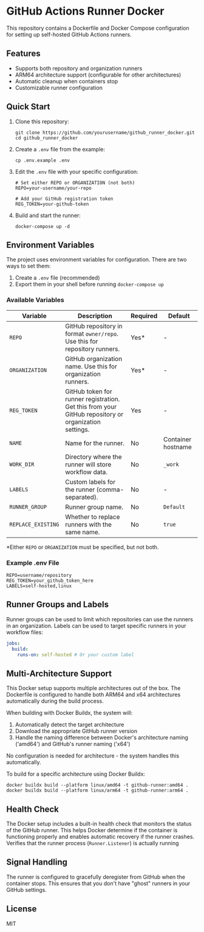 # GitHub Actions Runner Docker

This repository contains a Dockerfile and Docker Compose configuration for setting up self-hosted GitHub Actions runners.

## Features

- Supports both repository and organization runners
- ARM64 architecture support (configurable for other architectures)
- Automatic cleanup when containers stop
- Customizable runner configuration

## Quick Start

1. Clone this repository:
   ```
   git clone https://github.com/yourusername/github_runner_docker.git
   cd github_runner_docker
   ```

2. Create a `.env` file from the example:
   ```
   cp .env.example .env
   ```

3. Edit the `.env` file with your specific configuration:
   ```
   # Set either REPO or ORGANIZATION (not both)
   REPO=your-username/your-repo
   
   # Add your GitHub registration token
   REG_TOKEN=your-github-token
   ```

4. Build and start the runner:
   ```
   docker-compose up -d
   ```

## Environment Variables

The project uses environment variables for configuration. There are two ways to set them:

1. Create a `.env` file (recommended)
2. Export them in your shell before running `docker-compose up`

### Available Variables

| Variable | Description | Required | Default |
|----------|-------------|----------|---------|
| `REPO` | GitHub repository in format `owner/repo`. Use this for repository runners. | Yes* | - |
| `ORGANIZATION` | GitHub organization name. Use this for organization runners. | Yes* | - |
| `REG_TOKEN` | GitHub token for runner registration. Get this from your GitHub repository or organization settings. | Yes | - |
| `NAME` | Name for the runner. | No | Container hostname |
| `WORK_DIR` | Directory where the runner will store workflow data. | No | `_work` |
| `LABELS` | Custom labels for the runner (comma-separated). | No | - |
| `RUNNER_GROUP` | Runner group name. | No | `Default` |
| `REPLACE_EXISTING` | Whether to replace runners with the same name. | No | `true` |

*Either `REPO` or `ORGANIZATION` must be specified, but not both.

### Example .env File

```
REPO=username/repository
REG_TOKEN=your_github_token_here
LABELS=self-hosted,linux
```

## Runner Groups and Labels

Runner groups can be used to limit which repositories can use the runners in an organization.
Labels can be used to target specific runners in your workflow files:

```yaml
jobs:
  build:
    runs-on: self-hosted # Or your custom label
```

## Multi-Architecture Support

This Docker setup supports multiple architectures out of the box. The Dockerfile is configured to handle both ARM64 and x64 architectures automatically during the build process.

When building with Docker Buildx, the system will:
1. Automatically detect the target architecture
2. Download the appropriate GitHub runner version
3. Handle the naming difference between Docker's architecture naming ('amd64') and GitHub's runner naming ('x64')

No configuration is needed for architecture - the system handles this automatically.

To build for a specific architecture using Docker Buildx:
```
docker buildx build --platform linux/amd64 -t github-runner:amd64 .
docker buildx build --platform linux/arm64 -t github-runner:arm64 .
```

## Health Check

The Docker setup includes a built-in health check that monitors the status of the GitHub runner. This helps Docker determine if the container is functioning properly and enables automatic recovery if the runner crashes.
Verifies that the runner process (`Runner.Listener`) is actually running

## Signal Handling

The runner is configured to gracefully deregister from GitHub when the container stops.
This ensures that you don't have "ghost" runners in your GitHub settings.

## License

MIT